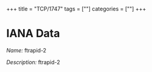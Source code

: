+++
title = "TCP/1747"
tags = [""]
categories = [""]
+++

# IANA Data

_Name:_ ftrapid-2

_Description:_ ftrapid-2

